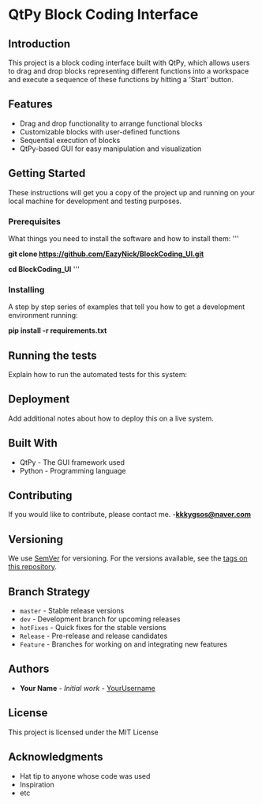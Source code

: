 # QtPy Block Coding Interface

## Introduction
This project is a block coding interface built with QtPy, which allows users to drag and drop blocks representing different functions into a workspace and execute a sequence of these functions by hitting a 'Start' button.

## Features
- Drag and drop functionality to arrange functional blocks
- Customizable blocks with user-defined functions
- Sequential execution of blocks
- QtPy-based GUI for easy manipulation and visualization

## Getting Started
These instructions will get you a copy of the project up and running on your local machine for development and testing purposes.

### Prerequisites
What things you need to install the software and how to install them:
'''

**git clone https://github.com/EazyNick/BlockCoding_UI.git**

**cd BlockCoding_UI**
'''

### Installing
A step by step series of examples that tell you how to get a development environment running:

**pip install -r requirements.txt**



## Running the tests
Explain how to run the automated tests for this system:


## Deployment
Add additional notes about how to deploy this on a live system.

## Built With
- QtPy - The GUI framework used
- Python - Programming language

## Contributing
If you would like to contribute, please contact me.
-**kkkygsos@naver.com**

## Versioning
We use [SemVer](http://semver.org/) for versioning. For the versions available, see the [tags on this repository](https://github.com/yourusername/qtpy-block-coding/tags).

## Branch Strategy
- `master` - Stable release versions
- `dev` - Development branch for upcoming releases
- `hotFixes` - Quick fixes for the stable versions
- `Release` - Pre-release and release candidates
- `Feature` - Branches for working on and integrating new features

## Authors
- **Your Name** - *Initial work* - [YourUsername](https://github.com/YourUsername)

## License
This project is licensed under the MIT License

## Acknowledgments
- Hat tip to anyone whose code was used
- Inspiration
- etc



